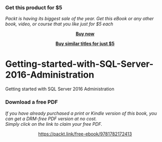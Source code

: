 
### Get this product for $5

<i>Packt is having its biggest sale of the year. Get this eBook or any other book, video, or course that you like just for $5 each</i>


<b><p align='center'>[Buy now](https://packt.link/9781782172413)</p></b>


<b><p align='center'>[Buy similar titles for just $5](https://subscription.packtpub.com/search)</p></b>


# Getting-started-with-SQL-Server-2016-Administration
Getting started with SQL Server 2016 Administration
### Download a free PDF

 <i>If you have already purchased a print or Kindle version of this book, you can get a DRM-free PDF version at no cost.<br>Simply click on the link to claim your free PDF.</i>
<p align="center"> <a href="https://packt.link/free-ebook/9781782172413">https://packt.link/free-ebook/9781782172413 </a> </p>